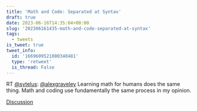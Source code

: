 ```yaml
---
title: 'Math and Code: Separated at Syntax'
draft: true
date: 2023-06-16T14:35:04+00:00
slug: '202306161435-math-and-code-separated-at-syntax'
tags:
  - tweets
is_tweet: true
tweet_info:
  id: '1669609521080340481'
  type: 'retweet'
  is_thread: False
---
```




RT [@sytelus](https://x.com/sytelus): [@alexgraveley](https://x.com/alexgraveley) Learning math for humans does the same thing. Math and coding use fundamentally the same process in my opinion.

[Discussion](https://x.com/sytelus/status/1669609521080340481)
